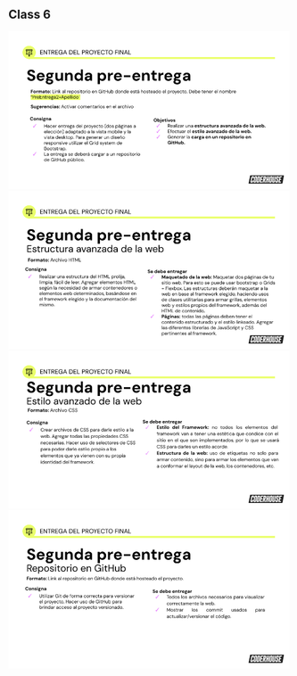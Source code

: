 ## Class 6

![image](/challenges_descriptions/assets/challenge-2-1.png)
![image](/challenges_descriptions/assets/challenge-2-2.png)
![image](/challenges_descriptions/assets/challenge-2-3.png)
![image](/challenges_descriptions/assets/challenge-2-4.png)
